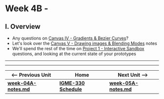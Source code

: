 # Week 4B - 

## I. Overview
- Any questions on [Canvas IV - Gradients & Bezier Curves](https://github.com/tonethar/IGME-330-Master/blob/master/notes/canvas-4.md)?
- Let's look over the [Canvas V - Drawing images & Blending Modes](https://github.com/tonethar/IGME-330-Master/blob/master/notes/canvas-5.md) notes
- We'll spend the rest of the time on [Project 1 - Interactive Sandbox](../projects/project-1.md) questions, and looking at the current state of your prototypes

<hr><hr>

| <-- Previous Unit | Home | Next Unit -->
| --- | --- | --- 
| [**week-04A-notes.md**](week-04A-notes.md)     |  [**IGME-330 Schedule**](../schedule.md) | [**week-05A-notes.md**](week-05A-notes.md)
